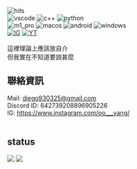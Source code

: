 ![hits](https://hits.seeyoufarm.com/api/count/incr/badge.svg?url=https%3A%2F%2Fgithub.com%2Fooyang03251212%2Fhit-counter)<br>
![vscode](https://img.shields.io/badge/VSCode-0078D4?style=for-the-badge&logo=visual%20studio%20code&logoColor=white) ![c++](https://img.shields.io/badge/C%2B%2B-00599C?style=for-the-badge&logo=c%2B%2B&logoColor=white) ![python](https://img.shields.io/badge/Python-FFD43B?style=for-the-badge&logo=python&logoColor=blue) <br>
![m1_pro](https://img.shields.io/badge/apple%20silicon-333333?style=for-the-badge&logo=apple&logoColor=white) ![macos](https://img.shields.io/badge/mac%20os-000000?style=for-the-badge&logo=apple&logoColor=white) ![android](https://img.shields.io/badge/Android-3DDC84?style=for-the-badge&logo=android&logoColor=white) ![windows](https://img.shields.io/badge/Windows-0078D6?style=for-the-badge&logo=windows&logoColor=white)<br>
[![IG](https://img.shields.io/badge/Instagram-E4405F?style=for-the-badge&logo=instagram&logoColor=white)](https://www.instagram.com/oo___yang) [![YT](https://img.shields.io/badge/YouTube-FF0000?style=for-the-badge&logo=youtube&logoColor=white)](https://youtu.be/dQw4w9WgXcQ)<br><br>
這裡理論上應該放自介<br>
但我實在不知道要說甚麼<br>

## 聯絡資訊 ##
Mail: diego930325@gmail.com<br>
Discord ID: 642739208896905226<br>
IG: https://www.instagram.com/oo___yang/<br><br>

## status ##
![](https://github-readme-stats.vercel.app/api?username=ooyang0325)
![](https://github-readme-stats.vercel.app/api/top-langs/?username=ooyang0325)
